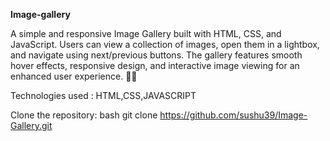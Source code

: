 **Image-gallery**

A simple and responsive Image Gallery built with HTML, CSS, and JavaScript. Users can view a collection of images, open them in a lightbox, and navigate using next/previous buttons. The gallery features smooth hover effects, responsive design, and interactive image viewing for an enhanced user experience. 🚀📸

Technologies used : HTML,CSS,JAVASCRIPT

Clone the repository: bash git clone https://github.com/sushu39/Image-Gallery.git

